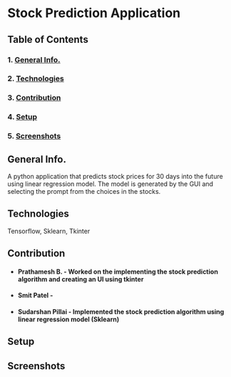 # Stock Prediction Application 
## Table of Contents
### 1. [General Info.](#general-info)
### 2. [Technologies](#technologies)
### 3. [Contribution](#contribution)
### 4. [Setup ](#setup)
### 5. [Screenshots ](#screenshots)

## <a name="general-info"></a>General Info.
A python application that predicts stock prices for 30 days into the future using linear regression model. The model is generated by the GUI and selecting the prompt from the choices in the stocks. 
 
## <a name="technologies"></a>Technologies
Tensorflow, Sklearn, Tkinter

## <a name="contribution"></a>Contribution
* ####  Prathamesh B. -  Worked on the implementing the stock prediction algorithm and creating an UI using tkinter
* ####  Smit Patel - 
* ####  Sudarshan Pillai - Implemented the stock prediction algorithm using linear regression model (Sklearn)
 
## <a name="setup"></a>Setup

## <a name="screenshots"></a>Screenshots

